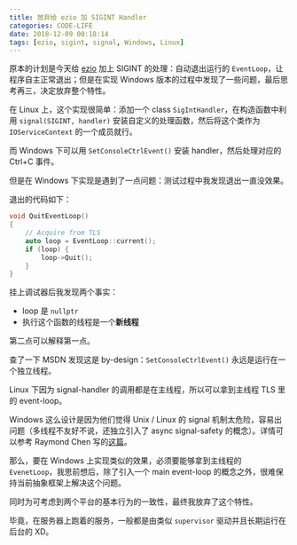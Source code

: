 ```yaml
---
title: 放弃给 ezio 加 SIGINT Handler
categories: CODE-LIFE
date: 2018-12-09 00:18:14
tags: [ezio, sigint, signal, Windows, Linux]
---
```

原本的计划是今天给 [ezio](https://github.com/kingsamchen/ezio) 加上 SIGINT 的处理：自动退出运行的 `EventLoop`，让程序自主正常退出；但是在实现 Windows 版本的过程中发现了一些问题，最后思考再三，决定放弃整个特性。

在 Linux 上，这个实现很简单：添加一个 class `SigIntHandler`，在构造函数中利用 `signal(SIGINT, handler)` 安装自定义的处理函数，然后将这个类作为 `IOServiceContext` 的一个成员就行。

而 Windows 下可以用 `SetConsoleCtrlEvent()` 安装 handler，然后处理对应的 Ctrl+C 事件。

但是在 Windows 下实现是遇到了一点问题：测试过程中我发现退出一直没效果。

退出的代码如下：

```cpp
void QuitEventLoop()
{
    // Acquire from TLS
    auto loop = EventLoop::current();
    if (loop) {
        loop->Quit();
    }
}
```

挂上调试器后我发现两个事实：
- loop 是 `nullptr`
- 执行这个函数的线程是一个**新线程**

第二点可以解释第一点。

查了一下 MSDN 发现这是 by-design：`SetConsoleCtrlEvent()` 永远是运行在一个独立线程。

Linux 下因为 signal-handler 的调用都是在主线程，所以可以拿到主线程 TLS 里的 event-loop。

Windows 这么设计是因为他们觉得 Unix / Linux 的 signal 机制太危险，容易出问题（多线程不友好不说，还独立引入了 async signal-safety 的概念）。详情可以参考 Raymond Chen 写的[这篇](https://blogs.msdn.microsoft.com/oldnewthing/20080728-00/?p=21453)。

那么，要在 Windows 上实现类似的效果，必须要能够拿到主线程的 `EvenetLoop`，我思前想后，除了引入一个 main event-loop 的概念之外，很难保持当前抽象框架上解决这个问题。

同时为可考虑到两个平台的基本行为的一致性，最终我放弃了这个特性。

毕竟，在服务器上跑着的服务，一般都是由类似 `supervisor` 驱动并且长期运行在后台的 XD。
